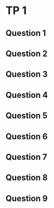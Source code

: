 # TP 1

## Question 1

## Question 2

## Question 3

## Question 4

## Question 5

## Question 6

## Question 7

## Question 8

## Question 9